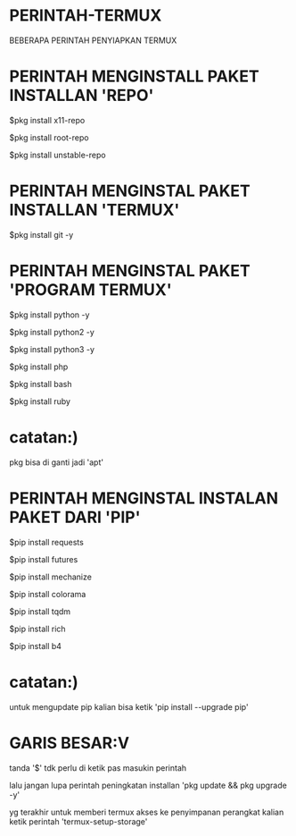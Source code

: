 # PERINTAH-TERMUX
BEBERAPA PERINTAH PENYIAPKAN TERMUX
# PERINTAH MENGINSTALL PAKET INSTALLAN 'REPO'
$pkg install x11-repo

$pkg install root-repo

$pkg install unstable-repo
# PERINTAH MENGINSTAL PAKET INSTALLAN 'TERMUX'
$pkg install git -y
# PERINTAH MENGINSTAL PAKET 'PROGRAM TERMUX'
$pkg install python -y

$pkg install python2 -y

$pkg install python3 -y

$pkg install php

$pkg install bash

$pkg install ruby
# catatan:)
pkg bisa di ganti jadi 'apt'
# PERINTAH MENGINSTAL INSTALAN PAKET DARI 'PIP'
$pip install requests

$pip install futures

$pip install mechanize

$pip install colorama

$pip install tqdm

$pip install rich

$pip install b4
# catatan:)
untuk mengupdate pip kalian bisa ketik 'pip install --upgrade pip'
# GARIS BESAR:V
tanda '$' tdk perlu di ketik pas masukin perintah

lalu jangan lupa perintah peningkatan installan  'pkg update && pkg upgrade -y'

yg terakhir untuk memberi termux akses ke penyimpanan perangkat kalian ketik perintah 'termux-setup-storage'
